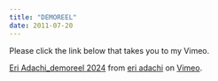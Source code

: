 ```yaml
---
title: "DEMOREEL"
date: 2011-07-20
---
```


Please click the link below that takes you to my Vimeo.

[Eri Adachi\_demoreel 2024](https://vimeo.com/946157469?share=copy) from [eri adachi](http://vimeo.com/user7848020) on [Vimeo](https://vimeo.com).
